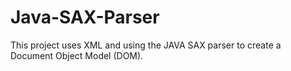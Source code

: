 # Java-SAX-Parser
This project uses XML and using the JAVA SAX parser to create a Document Object Model (DOM).
